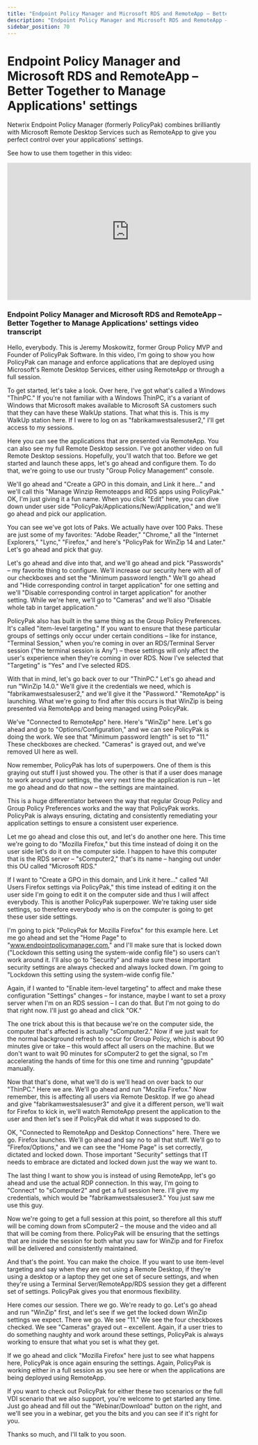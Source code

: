 ```yaml
---
title: "Endpoint Policy Manager and Microsoft RDS and RemoteApp – Better Together to Manage Applications' settings"
description: "Endpoint Policy Manager and Microsoft RDS and RemoteApp – Better Together to Manage Applications' settings"
sidebar_position: 70
---
```

# Endpoint Policy Manager and Microsoft RDS and RemoteApp – Better Together to Manage Applications' settings

Netwrix Endpoint Policy Manager (formerly PolicyPak) combines brilliantly with Microsoft Remote
Desktop Services such as RemoteApp to give you perfect control over your applications' settings.

See how to use them together in this video:

<iframe width="560" height="315" src="https://www.youtube.com/embed/JCIr-2sUD34?si=DXPuoVbHN9_SSFdA" title="YouTube video player" frameborder="0" allow="accelerometer; autoplay; clipboard-write; encrypted-media; gyroscope; picture-in-picture; web-share" referrerpolicy="strict-origin-when-cross-origin" allowfullscreen></iframe>

### Endpoint Policy Manager and Microsoft RDS and RemoteApp – Better Together to Manage Applications' settings video transcript

Hello, everybody. This is Jeremy Moskowitz, former Group Policy MVP and Founder of PolicyPak
Software. In this video, I'm going to show you how PolicyPak can manage and enforce applications
that are deployed using Microsoft's Remote Desktop Services, either using RemoteApp or through a
full session.

To get started, let's take a look. Over here, I've got what's called a Windows "ThinPC." If you're
not familiar with a Windows ThinPC, it's a variant of Windows that Microsoft makes available to
Microsoft SA customers such that they can have these WalkUp stations. That what this is. This is my
WalkUp station here. If I were to log on as "fabrikamwestsalesuser2," I'll get access to my
sessions.

Here you can see the applications that are presented via RemoteApp. You can also see my full Remote
Desktop session. I've got another video on full Remote Desktop sessions. Hopefully, you'll watch
that too. Before we get started and launch these apps, let's go ahead and configure them. To do
that, we're going to use our trusty "Group Policy Management" console.

We'll go ahead and "Create a GPO in this domain, and Link it here…" and we'll call this "Manage
Winzip Remoteapps and RDS apps using PolicyPak." OK, I'm just giving it a fun name. When you click
"Edit" here, you can dive down under user side "PolicyPak/Applications/New/Application," and we'll
go ahead and pick our application.

You can see we've got lots of Paks. We actually have over 100 Paks. These are just some of my
favorites: "Adobe Reader," "Chrome," all the "Internet Explorers," "Lync," "Firefox," and here's
"PolicyPak for WinZip 14 and Later." Let's go ahead and pick that guy.

Let's go ahead and dive into that, and we'll go ahead and pick "Passwords" – my favorite thing to
configure. We'll increase our security here with all of our checkboxes and set the "Minimum password
length." We'll go ahead and "Hide corresponding control in target application" for one setting and
we'll "Disable corresponding control in target application" for another setting. While we're here,
we'll go to "Cameras" and we'll also "Disable whole tab in target application."

PolicyPak also has built in the same thing as the Group Policy Preferences. It's called "item-level
targeting." If you want to ensure that these particular groups of settings only occur under certain
conditions – like for instance, "Terminal Session," when you're coming in over an RDS/Terminal
Server session ("the terminal session is Any") – these settings will only affect the user's
experience when they're coming in over RDS. Now I've selected that "Targeting" is "Yes" and I've
selected RDS.

With that in mind, let's go back over to our "ThinPC." Let's go ahead and run "WinZip 14.0." We'll
give it the credentials we need, which is "fabrikamwestsalesuser2," and we'll give it the
"Password." "RemoteApp" is launching. What we're going to find after this occurs is that WinZip is
being presented via RemoteApp and being managed using PolicyPak.

We've "Connected to RemoteApp" here. Here's "WinZip" here. Let's go ahead and go to
"Options/Configuration," and we can see PolicyPak is doing the work. We see that "Minimum password
length" is set to "11." These checkboxes are checked. "Cameras" is grayed out, and we've removed UI
here as well.

Now remember, PolicyPak has lots of superpowers. One of them is this graying out stuff I just showed
you. The other is that if a user does manage to work around your settings, the very next time the
application is run – let me go ahead and do that now – the settings are maintained.

This is a huge differentiator between the way that regular Group Policy and Group Policy Preferences
works and the way that PolicyPak works. PolicyPak is always ensuring, dictating and consistently
remediating your application settings to ensure a consistent user experience.

Let me go ahead and close this out, and let's do another one here. This time we're going to do
"Mozilla Firefox," but this time instead of doing it on the user side let's do it on the computer
side. I happen to have this computer that is the RDS server – "sComputer2," that's its name –
hanging out under this OU called "Microsoft RDS."

If I want to "Create a GPO in this domain, and Link it here…" called "All Users Firefox settings via
PolicyPak," this time instead of editing it on the user side I'm going to edit it on the computer
side and thus I will affect everybody. This is another PolicyPak superpower. We're taking user side
settings, so therefore everybody who is on the computer is going to get these user side settings.

I'm going to pick "PolicyPak for Mozilla Firefox" for this example here. Let me go ahead and set the
"Home Page" to "www.endpointpolicymanager.com," and I'll make sure that is locked down ("Lockdown this setting
using the system-wide config file") so users can't work around it. I'll also go to "Security" and
make sure these important security settings are always checked and always locked down. I'm going to
"Lockdown this setting using the system-wide config file."

Again, if I wanted to "Enable item-level targeting" to affect and make these configuration
"Settings" changes – for instance, maybe I want to set a proxy server when I'm on an RDS session – I
can do that. But I'm not going to do that right now. I'll just go ahead and click "OK."

The one trick about this is that because we're on the computer side, the computer that's affected is
actually "sComputer2." Now if we just wait for the normal background refresh to occur for Group
Policy, which is about 90 minutes give or take – this would affect all users on the machine. But we
don't want to wait 90 minutes for sComputer2 to get the signal, so I'm accelerating the hands of
time for this one time and running "gpupdate" manually.

Now that that's done, what we'll do is we'll head on over back to our "ThinPC." Here we are. We'll
go ahead and run "Mozilla Firefox." Now remember, this is affecting all users via Remote Desktop. If
we go ahead and give "fabrikamwestsalesuser3" and give it a different person, we'll wait for Firefox
to kick in, we'll watch RemoteApp present the application to the user and then let's see if
PolicyPak did what it was supposed to do.

OK, "Connected to RemoteApp and Desktop Connections" here. There we go. Firefox launches. We'll go
ahead and say no to all that stuff. We'll go to "Firefox/Options," and we can see the "Home Page" is
set correctly, dictated and locked down. Those important "Security" settings that IT needs to
embrace are dictated and locked down just the way we want to.

The last thing I want to show you is instead of using RemoteApp, let's go ahead and use the actual
RDP connection. In this way, I'm going to "Connect" to "sComputer2" and get a full session here.
I'll give my credentials, which would be "fabrikamwestsalesuser3." You just saw me use this guy.

Now we're going to get a full session at this point, so therefore all this stuff will be coming down
from sComputer2 – the mouse and the video and all that will be coming from there. PolicyPak will be
ensuring that the settings that are inside the session for both what you saw for WinZip and for
Firefox will be delivered and consistently maintained.

And that's the point. You can make the choice. If you want to use item-level targeting and say when
they are not using a Remote Desktop, if they're using a desktop or a laptop they get one set of
secure settings, and when they're using a Terminal Server/RemoteApp/RDS session they get a different
set of settings. PolicyPak gives you that enormous flexibility.

Here comes our session. There we go. We're ready to go. Let's go ahead and run "WinZip" first, and
let's see if we get the locked down WinZip settings we expect. There we go. We see "11." We see the
four checkboxes checked. We see "Cameras" grayed out – excellent. Again, if a user tries to do
something naughty and work around these settings, PolicyPak is always working to ensure that what
you set is what they get.

If we go ahead and click "Mozilla Firefox" here just to see what happens here, PolicyPak is once
again ensuring the settings. Again, PolicyPak is working either in a full session as you see here or
when the applications are being deployed using RemoteApp.

If you want to check out PolicyPak for either these two scenarios or the full VDI scenario that we
also support, you're welcome to get started any time. Just go ahead and fill out the
"Webinar/Download" button on the right, and we'll see you in a webinar, get you the bits and you can
see if it's right for you.

Thanks so much, and I'll talk to you soon.
